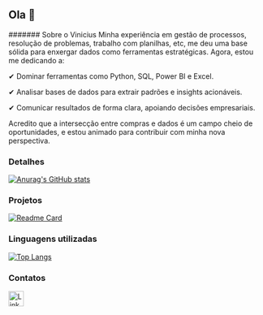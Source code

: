 ## Ola 👋

####### Sobre o Vinicius
Minha experiência em gestão de processos, resolução de problemas, trabalho com planilhas, etc, me deu uma base sólida para enxergar dados como ferramentas estratégicas. Agora, estou me dedicando a:

✔ Dominar ferramentas como Python, SQL, Power BI e Excel.

✔ Analisar bases de dados para extrair padrões e insights acionáveis.

✔ Comunicar resultados de forma clara, apoiando decisões empresariais.

Acredito que a intersecção entre compras e dados é um campo cheio de oportunidades, e estou animado para contribuir com minha nova perspectiva.


### Detalhes

[![Anurag's GitHub stats](https://github-readme-stats.vercel.app/api?username=v0ldika&show_icons=true&theme=dark)](https://github.com/anuraghazra/github-readme-stats)

### Projetos

[![Readme Card](https://github-readme-stats.vercel.app/api/pin/?username=v0ldika&repo=Pokemon-projeto-v2.github.io&theme=dark)](https://github.com/anuraghazra/github-readme-stats)

### Linguagens utilizadas

[![Top Langs](https://github-readme-stats.vercel.app/api/top-langs/?username=v0ldika&layout=compact)](https://github.com/anuraghazra/github-readme-stats)

### Contatos

[<img src='https://img.shields.io/badge/LinkedIn-0077B5?style=for-the-badge&logo=linkedin&logoColor=white' alt='Linkedin' height='30'>]([https://www.linkedin.com/in/pedrobrocaldi/](https://www.linkedin.com/in/vinicius-mariano-dados/))
